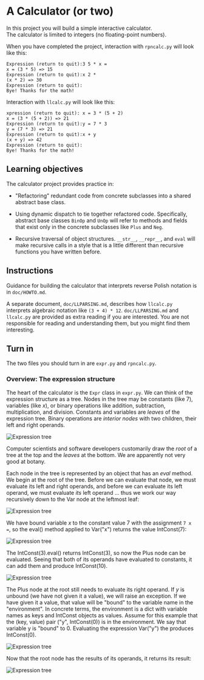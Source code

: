 # A Calculator (or two)

In this project you will build a simple interactive calculator.  
The calculator is limited to integers (no floating-point numbers).

When you have completed the project, interaction with ```rpncalc.py``` will
look like this: 
```
Expression (return to quit):3 5 * x =
x = (3 * 5) => 15
Expression (return to quit):x 2 *
(x * 2) => 30
Expression (return to quit):
Bye! Thanks for the math!
```

Interaction with ```llcalc.py``` will look like this: 
```
xpression (return to quit): x = 3 * (5 + 2)
x = (3 * (5 + 2)) => 21
Expression (return to quit):y = 7 * 3
y = (7 * 3) => 21
Expression (return to quit):x + y
(x + y) => 42
Expression (return to quit):
Bye! Thanks for the math!
```

## Learning objectives 

The calculator project provides practice in:

* "Refactoring" redundant code from concrete subclasses 
into a shared abstract base class. 

* Using dynamic dispatch to tie together refactored code. 
Specifically, abstract base classes ```BinOp``` and ```UnOp```
will refer to methods 
and fields that exist only in the concrete subclasses
like ```Plus``` and ```Neg```. 

* Recursive traversal of object structures. ```__str__```, 
```__repr__```, and ```eval``` will make recursive calls
in a style that is a little different than recursive 
functions you have written before. 

## Instructions

Guidance for building the calculator that 
 interprets reverse Polish notation is in ```doc/HOWTO.md```.  
 
 A separate document, ```doc/LLPARSING.md```, describes how 
 ```llcalc.py``` interprets algebraic notation like 
 ```(3 + 4) * 12```.  ```doc/LLPARSING.md``` and ```llcalc.py``` 
 are provided as extra reading if you are interested.  You are 
 not responsible for reading and understanding them, but you 
 might find them interesting. 
 
## Turn in
 
 The two files you should turn in are ```expr.py``` and ```rpncalc.py```. 
    

### Overview: The expression structure

The heart of the calculator is the ```Expr``` class in ```expr.py```.
We can think of the expression structure as a tree.  Nodes in the tree
may be constants (like 7), variables (like *x*), or binary operations
like addition, subtraction, multiplication, and division.  Constants
and variables are *leaves* of the expression tree.  Binary operations
are *interior nodes* with two children, their left and right operands. 

![Expression tree](doc/img/expr-eval-0.png)

Computer scientists and software developers customarily draw the
*root* of a tree at the top and the *leaves* at the bottom.  We are
apparently not very good at botany.   


 Each node in the tree is represented by an object that has an *eval* method.  
We begin at the root of the tree. Before we can evaluate that node, we
must evaluate its left and right operands, and before we can evaluate
its left operand, we must evaluate *its* left operand ... thus we work
our way recursively down to the Var node at the leftmost leaf:  

![Expression tree](doc/img/expr-eval-1.png)

We have bound variable *x* to the constant value 7 with the assignment
```7 x =```, so the eval() method applied to Var("x") returns the
value IntConst(7):  

![Expression tree](doc/img/expr-eval-2.png)

The IntConst(3).eval() returns IntConst(3), so now the Plus node can be
evaluated.  Seeing that both of its operands have evaluated to
constants, it can add them and produce IntConst(10).  

![Expression tree](doc/img/expr-eval-3.png)

The Plus node at the root still needs to evaluate its right operand.
If *y* is unbound (we have not given it a value), we will raise 
an exception.  If we have given it a value, that value
will be "bound" to the variable name in the "environment". 
In concrete terms, the environment is a dict with variable 
names as keys and IntConst objects as values.  Assume for 
this example that the (key, value) pair ("y", IntConst(0)) 
is in the environment.  We say that variable y is "bound"
to 0.  Evaluating the expression Var("y") the produces 
IntConst(0). 

![Expression tree](doc/img/expr-eval-6.png)

Now that the root node has the results of its operands, it returns its result: 

 ![Expression tree](doc/img/expr-eval-7.png)
 







